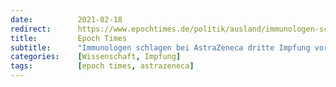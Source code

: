 ```yaml
---
date:          2021-02-18
redirect:      https://www.epochtimes.de/politik/ausland/immunologen-schlagen-bei-astrazeneca-dritte-impfung-mit-anderem-wirkstoff-vor-a3451249.html
title:         Epoch Times
subtitle:      "Immunologen schlagen bei AstraZeneca dritte Impfung vor"
categories:    [Wissenschaft, Impfung]
tags:          [epoch times, astrazeneca]
---
```


